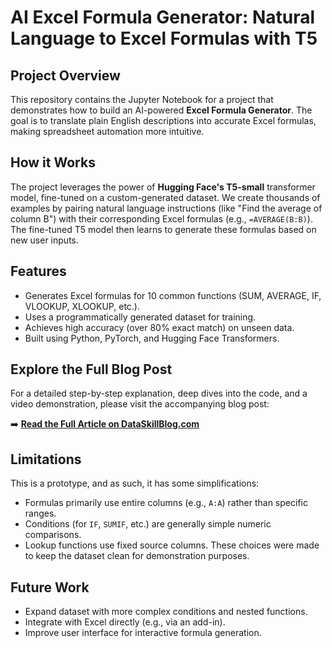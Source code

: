 # AI Excel Formula Generator: Natural Language to Excel Formulas with T5

## Project Overview
This repository contains the Jupyter Notebook for a project that demonstrates how to build an AI-powered **Excel Formula Generator**. The goal is to translate plain English descriptions into accurate Excel formulas, making spreadsheet automation more intuitive.

## How it Works
The project leverages the power of **Hugging Face's T5-small** transformer model, fine-tuned on a custom-generated dataset. We create thousands of examples by pairing natural language instructions (like "Find the average of column B") with their corresponding Excel formulas (e.g., `=AVERAGE(B:B)`). The fine-tuned T5 model then learns to generate these formulas based on new user inputs.

## Features
* Generates Excel formulas for 10 common functions (SUM, AVERAGE, IF, VLOOKUP, XLOOKUP, etc.).
* Uses a programmatically generated dataset for training.
* Achieves high accuracy (over 80% exact match) on unseen data.
* Built using Python, PyTorch, and Hugging Face Transformers.

## Explore the Full Blog Post
For a detailed step-by-step explanation, deep dives into the code, and a video demonstration, please visit the accompanying blog post:

➡️ **[Read the Full Article on DataSkillBlog.com](https://dataskillblog.com/ai-excel-formula-generator)**

## Limitations
This is a prototype, and as such, it has some simplifications:
* Formulas primarily use entire columns (e.g., `A:A`) rather than specific ranges.
* Conditions (for `IF`, `SUMIF`, etc.) are generally simple numeric comparisons.
* Lookup functions use fixed source columns.
These choices were made to keep the dataset clean for demonstration purposes.

## Future Work
* Expand dataset with more complex conditions and nested functions.
* Integrate with Excel directly (e.g., via an add-in).
* Improve user interface for interactive formula generation.
